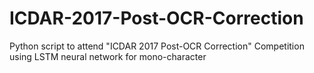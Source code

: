 # ICDAR-2017-Post-OCR-Correction
Python script to attend "ICDAR 2017 Post-OCR Correction" Competition using LSTM neural network for mono-character
